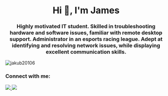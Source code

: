 <h1 align="center">Hi 👋, I'm James</h1>
<h3 align="center">Highly motivated IT student. Skilled in troubleshooting hardware and software issues, familiar with remote desktop support. Administrator in an esports racing league. Adept at identifying and resolving network issues, while displaying excellent communication skills.</h3>

<p align="left"> <img src="https://komarev.com/ghpvc/?username=jakub20106&label=Profile%20views&color=0e75b6&style=flat" alt="jakub20106" /> </p>

<h3 align="left">Connect with me:</h3>
<p align="left">
<a href="https://www.linkedin.com/in/kuba-kwasnik">
    <img src="https://img.shields.io/badge/-LinkedIn-blue?style=flat-square&logo=Linkedin&logoColor=white&link=https://www.linkedin.com/in/kuba-kwasnik/">
  <a/>
   <a href="mailto:jakub.kwasnikit@gmail.com">
    <img src="https://img.shields.io/badge/-Email me!-c14438?style=flat-square&logo=Gmail&logoColor=white&link=mailto:jakub.kwasnikit@gmail.com">
   <a/>
</p>

